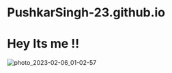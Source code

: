 # PushkarSingh-23.github.io
# Hey Its me !!
![photo_2023-02-06_01-02-57](https://user-images.githubusercontent.com/84807918/216840689-9296efd1-23a7-4ac3-8203-35ab01bb3302.jpg)

